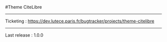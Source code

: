 #Theme CiteLibre

---------------------

Ticketing : https://dev.lutece.paris.fr/bugtracker/projects/theme-citelibre

---------------------

Last release : 1.0.0